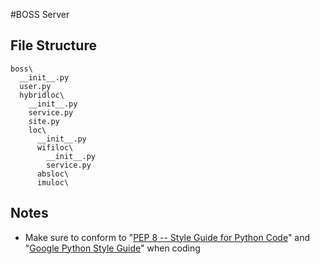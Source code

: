 #BOSS Server
## File Structure
    boss\
      __init__.py
      user.py
      hybridloc\
        __init__.py
        service.py
        site.py
        loc\
          __init__.py
          wifiloc\
            __init__.py
            service.py
          absloc\
          imuloc\

## Notes
- Make sure to conform to "[PEP 8 -- Style Guide for Python Code](http://www.python.org/dev/peps/pep-0008/)" and "[Google Python Style Guide](http://google-styleguide.googlecode.com/svn/trunk/pyguide.html)" when coding
